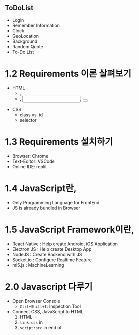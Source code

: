 ## ToDoList
- Login
- Remember Information
- Clock
- GeoLocation
- Background
- Random Quote
- To-Do List

# 1.2 Requirements 이론 살펴보기
- HTML
    - <head>, <body>
    - <form>, <input>, <button>
- CSS
    - class vs. id
    - selector

# 1.3 Requirements 설치하기
- Browser: Chrome
- Text-Editor: VSCode
- Online IDE: replit

# 1.4 JavaScript란,
- Only Programming Language for FrontEnd
- JS is already bundled in Browser

# 1.5 JavaScript Framework이란,
- React Native
    : Help create Android, iOS Application
- Electron JS
    : Help create Desktop App
- NodeJS
    : Create Backend with JS
- Socket.io
    : Configure Realtime Feature
- ml5.js
    : MachineLearning

# 2.0 Javascript 다루기
- Open Browser Console
    - `Ctrl+Shift+I`: Inspection Tool
- Connect CSS, JavaScript to HTML
    1. HTML: `!`
    2. `link:css` in <head>
        <link rel="stylesheet" href="style.css">
    3. `script:src` in end of <body>
        <script src="app.js"></script>
    